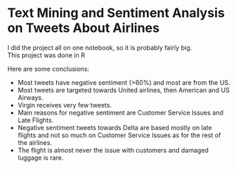 # Text Mining and Sentiment Analysis on Tweets About Airlines
I did the project all on one notebook, so it is probably fairly big.  
This project was done in R 

Here are some conclusions:
- Most tweets have negative sentiment (>60%) and most are from the US.
- Most tweets are targeted towards United airlines, then American and US Airways.
- Virgin receives very few tweets.
- Main reasons for negative sentiment are Customer Service Issues and Late Flights.
- Negative sentiment tweets towards Delta are based mostly on late flights and not so much on Customer Service Issues as for the rest of the airlines.
- The flight is almost never the issue with customers and damaged luggage is rare.